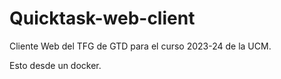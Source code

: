# Quicktask-web-client
Cliente Web del TFG de GTD para el curso 2023-24 de la UCM.

Esto desde un docker.